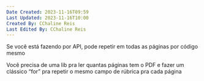 ```yaml
---
Date Created: 2023-11-16T09:59
Last Updated: 2023-11-16T10:00
Created By: CChaline Reis
Last Edited By: CChaline Reis
---
```

Se você está fazendo por API, pode repetir em todas as páginas por código mesmo

  

Você precisa de uma lib pra ler quantas páginas tem o PDF e fazer um clássico “for” pra repetir o mesmo campo de rúbrica pra cada página